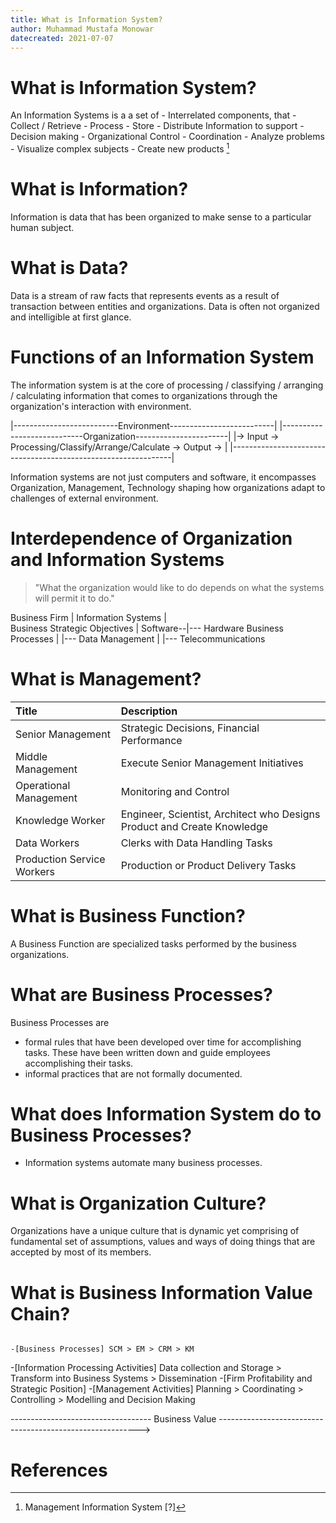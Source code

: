```yaml
---
title: What is Information System?
author: Muhammad Mustafa Monowar
datecreated: 2021-07-07
---
```


# What is Information System?

An Information Systems is a a set of
    - Interrelated components, that
        - Collect / Retrieve
        - Process
        - Store
        - Distribute
    Information to support
        - Decision making
        - Organizational Control
        - Coordination
        - Analyze problems
        - Visualize complex subjects
        - Create new products [^1]

# What is Information?

Information is data that has been organized to make sense to a particular human subject.

# What is Data?

Data is a stream of raw facts that represents events as a result of transaction between entities and organizations. Data is often not organized and intelligible at first glance.

# Functions of an Information System

The information system is at the core of processing / classifying / arranging / calculating information that comes to organizations through the organization's interaction with environment.

|--------------------------Environment--------------------------|
|----------------------------Organization-----------------------|
|-> Input -> Processing/Classify/Arrange/Calculate -> Output -> |
|---------------------------------------------------------------|

Information systems are not just computers and software, it encompasses Organization, Management, Technology shaping how organizations adapt to challenges of external environment.

# Interdependence of Organization and Information Systems

> "What the organization would like to do depends on what the systems will permit it to do." 

Business Firm                      |        Information Systems
                                   |            
Business Strategic Objectives      |        Software--|--- Hardware 
Business Processes                 |                  |--- Data Management
                                   |                  |--- Telecommunications

 
# What is Management?

| Title                     |  Description                                                            |
|:--------------------------|:------------------------------------------------------------------------|
| Senior Management         | Strategic Decisions, Financial Performance                              |
| Middle Management         | Execute Senior Management Initiatives                                   |
| Operational Management    | Monitoring and Control                                                  |
| Knowledge Worker          | Engineer, Scientist, Architect who Designs Product and Create Knowledge |
| Data Workers              | Clerks with Data Handling Tasks                                         |
| Production Service Workers| Production or Product Delivery Tasks                                    |


# What is Business Function?

A Business Function are specialized tasks performed by the business organizations.


# What are Business Processes?

Business Processes are 
- formal rules that have been developed over time for accomplishing tasks. These have been written down and guide employees accomplishing their tasks.
- informal practices that are not formally documented.

# What does Information System do to Business Processes?
- Information systems automate many business processes.

# What is Organization Culture?

Organizations have a unique culture that is dynamic yet comprising of fundamental set of assumptions, values and ways of doing things that are accepted by most of its members.


# What is Business Information Value Chain?
                                                                                                                   -[Business Processes] SCM > EM > CRM > KM
-[Information Processing Activities] Data collection and Storage > Transform into Business Systems > Dissemination                                                                                                -[Firm Profitability and Strategic Position]                                                                                                                      -[Management Activities] Planning > Coordinating > Controlling > Modelling and Decision Making  

----------------------------------- Business Value ---------------------------------------------------------->





# References

[^1]: Management Information System [?]